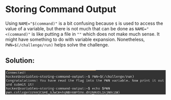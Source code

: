 # Storing Command Output

Using `NAME="$(command)"` is a bit confusing because `$` is used to access the value of a variable, but there is not much that can be done as `NAME="<(command)"` is like putting a file in `""` which does not make much sense. It might have something to do with variable expansion.
Nonetheless, `PWN=$(/challenge/run)` helps solve the challenge.


## Solution:

![solution](06_Storing_Command_Output.png)
